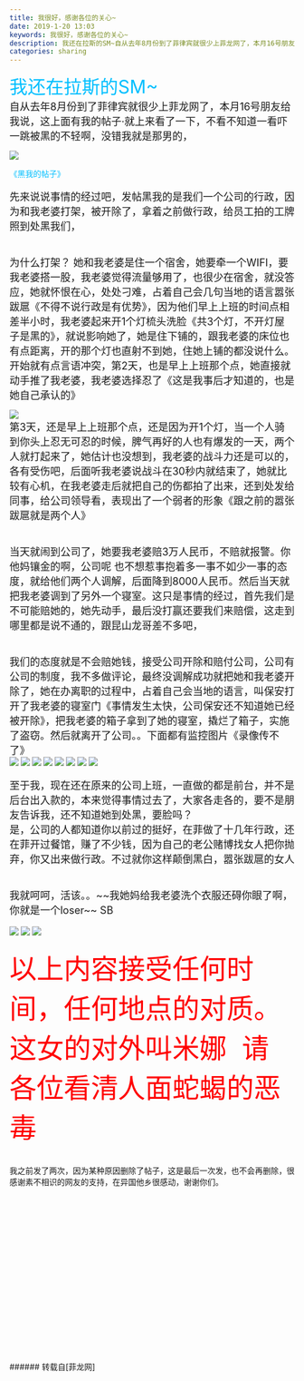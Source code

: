 ```yaml
---
title: 我很好，感谢各位的关心~
date: 2019-1-20 13:03
keywords: 我很好，感谢各位的关心~
description: 我还在拉斯的SM~自从去年8月份到了菲律宾就很少上菲龙网了，本月16号朋友给我说，这上面有我的帖子·就上来看了一下，不看不知道一看吓一跳被黑的不轻啊，没错我就是那男的，《黑我的帖子》先来说说事情的经过吧，发帖黑我的是我们一个公司的行政，因为和我老婆打架，被开除了，拿着之前做行政，给员工拍的工牌照到处黑我们，为什么打架？ 她和我老婆是住一个宿舍，她要牵一个WIFI，要我老婆搭一股，我老婆觉得流量够用了，也很少在宿舍，就没答应，她就怀恨在心，处处刁难，占着自己会几句当地的语言嚣张跋扈《不得不说行政是有优势》，因为他们早上上班的时间点相差半小时，我老婆起来开1个灯梳头洗脸《共3个灯，不开灯屋子是黑的》，就说影响她了，她是住下铺的，跟我老婆的床位也有点距离，开的那个灯也直射不到她，住她上铺的都没说什么。开始就有点言语冲突，第2天，也是早上上班那个点，她直接就动手推了我老婆，我老婆选择忍了《这是我事后才知道的，也是她自己承认的》第3天，还是早上上班那个点，还是因为开1个灯，当一个人骑到你头上忍无可忍的时候，脾气再好的人也有爆发的一天，两个人就打起来了，她估计也没想到，我老婆的战斗力还是可以的，各有受伤吧，后面听我老婆说战斗在30秒内就结束了，她就比较有心机，在我老婆走后就把自己的伤都拍了出来，还到处发给同事，给公司领导看，表现出了一个弱者的形象《跟之前的嚣张跋扈就是两个人》当天就闹到公司了，她要我老婆赔3万人民币，不赔就报警。你他妈镶金的啊，公司呢 也不想惹事抱着多一事不如少一事的态度，就给他们两个人调解，后面降到8000人民币。然后当天就把我老婆调到了另外一个寝室。这只是事情的经过，首先我们是不可能赔她的，她先动手，最后没打赢还要我们来赔偿，这走到哪里都是说不通的，跟昆山龙哥差不多吧，我们的态度就是不会赔她钱，接受公司开除和赔付公司，公司有公司的制度，我不多做评论，最终没调解成功就把她和我老婆开除了，她在办离职的过程中，占着自己会当地的语言，叫保安打开了我老婆的寝室门《事情发生太快，公司保安还不知道她已经被开除》，把我老婆的箱子拿到了她的寝室，撬烂了箱子，实施了盗窃。然后就离开了公司。。下面都有监控图片《录像传不了》至于我，现在还在原来的公司上班，一直做的都是前台，并不是后台出入款的，本来觉得事情过去了，大家各走各的，要不是朋友告诉我，还不知道她到处黑，要脸吗？是，公司的人都知道你以前过的挺好，在菲做了十几年行政，还在菲开过餐馆，赚了不少钱，因为自己的老公赌博找女人把你抛弃，你又出来做行政。不过就你这样颠倒黑白，嚣张跋扈的女人我就呵呵，活该。。~~我她妈给我老婆洗个衣服还碍你眼了啊，你就是一个loser~~ SB 以上内容接受任何时间，任何地点的对质。这女的对外叫米娜  请各位看清人面蛇蝎的恶毒我之前发了两次，因为某种原因删除了帖子，这是最后一次发，也不会再删除，很感谢素不相识的网友的支持，在异国他乡很感动，谢谢你们。
categories: sharing
---
```

<td class="t_f" id="postmessage_2747072">

<font size="6"><font color="#00bfff">我还在拉斯的SM~</font></font><br/>
<font size="4">自从去年8月份到了菲律宾就很少上菲龙网了，本月16号朋友给我说，这上面有我的帖子·就上来看了一下，不看不知道一看吓一跳被黑的不轻啊，没错我就是那男的，</font><br/>

<img aid="1062517" data-cf-modified-058dd1e131e1988d752f9810-="" file="data/attachment/forum/201901/20/092127jqi1tx6uixe6i8qq.png.thumb.jpg" id="aimg_1062517" inpost="1" onclick="" onmouseover="" src="http://www.flw.ph/data/attachment/forum/201901/20/092127jqi1tx6uixe6i8qq.png" style="cursor:pointer" zoomfile="data/attachment/forum/201901/20/092127jqi1tx6uixe6i8qq.png"/>


<font color="#00bfff">《黑我的帖子》</font><br/>
<br/>
<font size="4">先来说说事情的经过吧，发帖黑我的是我们一个公司的行政，因为和我老婆打架，被开除了，拿着之前做行政，给员工拍的工牌照到处黑我们，</font><br/>
<font size="4"><br/>
</font><br/>
<font size="4">为什么打架？ 她和我老婆是住一个宿舍，她要牵一个WIFI，要我老婆搭一股，我老婆觉得流量够用了，也很少在宿舍，就没答应，她就怀恨在心，处处刁难，占着自己会几句当地的语言嚣张跋扈《不得不说行政是有优势》，因为他们早上上班的时间点相差半小时，我老婆起来开1个灯梳头洗脸《共3个灯，不开灯屋子是黑的》，就说影响她了，她是住下铺的，跟我老婆的床位也有点距离，开的那个灯也直射不到她，住她上铺的都没说什么。开始就有点言语冲突，第2天，也是早上上班那个点，她直接就动手推了我老婆，我老婆选择忍了《这是我事后才知道的，也是她自己承认的》</font><br/>

<img aid="1062515" data-cf-modified-058dd1e131e1988d752f9810-="" file="data/attachment/forum/201901/20/092033lza4v9x2b98sfxab.png.thumb.jpg" id="aimg_1062515" inpost="1" onclick="" onmouseover="" src="http://www.flw.ph/data/attachment/forum/201901/20/092033lza4v9x2b98sfxab.png" style="cursor:pointer" zoomfile="data/attachment/forum/201901/20/092033lza4v9x2b98sfxab.png"/>


<br/>
<font size="4">第3天，还是早上上班那个点，还是因为开1个灯，当一个人骑到你头上忍无可忍的时候，脾气再好的人也有爆发的一天，两个人就打起来了，她估计也没想到，我老婆的战斗力还是可以的，各有受伤吧，后面听我老婆说战斗在30秒内就结束了，她就比较有心机，在我老婆走后就把自己的伤都拍了出来，还到处发给同事，给公司领导看，表现出了一个弱者的形象《跟之前的嚣张跋扈就是两个人》</font><br/>
<font size="4"><br/>
</font><br/>
<font size="4">当天就闹到公司了，她要我老婆赔3万人民币，不赔就报警。你他妈镶金的啊，公司呢 也不想惹事抱着多一事不如少一事的态度，就给他们两个人调解，后面降到8000人民币。然后当天就把我老婆调到了另外一个寝室。这只是事情的经过，首先我们是不可能赔她的，她先动手，最后没打赢还要我们来赔偿，这走到哪里都是说不通的，跟昆山龙哥差不多吧，</font><br/>
<font size="4"><br/>
</font><br/>
<font size="4">我们的态度就是不会赔她钱，接受公司开除和赔付公司，公司有公司的制度，我不多做评论，最终没调解成功就把她和我老婆开除了，她在办离职的过程中，占着自己会当地的语言，叫保安打开了我老婆的寝室门《事情发生太快，公司保安还不知道她已经被开除》，把我老婆的箱子拿到了她的寝室，撬烂了箱子，实施了盗窃。然后就离开了公司。。下面都有监控图片《录像传不了》</font><br/>

<img aid="1062496" data-cf-modified-058dd1e131e1988d752f9810-="" file="data/attachment/forum/201901/20/091626wqgkc3sqtwnahqt0.png.thumb.jpg" id="aimg_1062496" inpost="1" onclick="" onmouseover="" src="http://www.flw.ph/data/attachment/forum/201901/20/091626wqgkc3sqtwnahqt0.png" style="cursor:pointer" zoomfile="data/attachment/forum/201901/20/091626wqgkc3sqtwnahqt0.png"/>



<img aid="1062497" data-cf-modified-058dd1e131e1988d752f9810-="" file="data/attachment/forum/201901/20/091658egyiq57vk07isyg7.png.thumb.jpg" id="aimg_1062497" inpost="1" onclick="" onmouseover="" src="http://www.flw.ph/data/attachment/forum/201901/20/091658egyiq57vk07isyg7.png" style="cursor:pointer" zoomfile="data/attachment/forum/201901/20/091658egyiq57vk07isyg7.png"/>



<img aid="1062498" data-cf-modified-058dd1e131e1988d752f9810-="" file="data/attachment/forum/201901/20/091700f57mb7v7vffk91n7.png.thumb.jpg" id="aimg_1062498" inpost="1" onclick="" onmouseover="" src="http://www.flw.ph/data/attachment/forum/201901/20/091700f57mb7v7vffk91n7.png" style="cursor:pointer" zoomfile="data/attachment/forum/201901/20/091700f57mb7v7vffk91n7.png"/>



<img aid="1062499" data-cf-modified-058dd1e131e1988d752f9810-="" file="data/attachment/forum/201901/20/091701h4ymoern2ep2moe2.png.thumb.jpg" id="aimg_1062499" inpost="1" onclick="" onmouseover="" src="http://www.flw.ph/data/attachment/forum/201901/20/091701h4ymoern2ep2moe2.png" style="cursor:pointer" zoomfile="data/attachment/forum/201901/20/091701h4ymoern2ep2moe2.png"/>



<img aid="1062507" data-cf-modified-058dd1e131e1988d752f9810-="" file="data/attachment/forum/201901/20/091845nmchgsc5h7m5mc7i.png.thumb.jpg" id="aimg_1062507" inpost="1" onclick="" onmouseover="" src="http://www.flw.ph/data/attachment/forum/201901/20/091845nmchgsc5h7m5mc7i.png" style="cursor:pointer" zoomfile="data/attachment/forum/201901/20/091845nmchgsc5h7m5mc7i.png"/>



<img aid="1062508" data-cf-modified-058dd1e131e1988d752f9810-="" file="data/attachment/forum/201901/20/091848vepsz20vvo2ziqj1.png.thumb.jpg" id="aimg_1062508" inpost="1" onclick="" onmouseover="" src="http://www.flw.ph/data/attachment/forum/201901/20/091848vepsz20vvo2ziqj1.png" style="cursor:pointer" zoomfile="data/attachment/forum/201901/20/091848vepsz20vvo2ziqj1.png"/>



<img aid="1062510" data-cf-modified-058dd1e131e1988d752f9810-="" file="data/attachment/forum/201901/20/091850v868hl8g6xvvznxg.png.thumb.jpg" id="aimg_1062510" inpost="1" onclick="" onmouseover="" src="http://www.flw.ph/data/attachment/forum/201901/20/091850v868hl8g6xvvznxg.png" style="cursor:pointer" zoomfile="data/attachment/forum/201901/20/091850v868hl8g6xvvznxg.png"/>



<img aid="1062511" data-cf-modified-058dd1e131e1988d752f9810-="" file="data/attachment/forum/201901/20/091900o9xm0u0yg8h92rg2.png.thumb.jpg" id="aimg_1062511" inpost="1" onclick="" onmouseover="" src="http://www.flw.ph/data/attachment/forum/201901/20/091900o9xm0u0yg8h92rg2.png" style="cursor:pointer" zoomfile="data/attachment/forum/201901/20/091900o9xm0u0yg8h92rg2.png"/>


<br/>
<br/>
<font size="4">至于我，现在还在原来的公司上班，一直做的都是前台，并不是后台出入款的，本来觉得事情过去了，大家各走各的，要不是朋友告诉我，还不知道她到处黑，要脸吗？</font><br/>
<font size="4">是，公司的人都知道你以前过的挺好，在菲做了十几年行政，还在菲开过餐馆，赚了不少钱，因为自己的老公赌博找女人把你抛弃，你又出来做行政。不过就你这样颠倒黑白，嚣张跋扈的女人</font><br/>
<font size="4"><br/>
</font><br/>
<font size="4">我就呵呵，活该。。~~我她妈给我老婆洗个衣服还碍你眼了啊，你就是一个loser~~ SB</font><br/>
<br/>

<img aid="1062513" data-cf-modified-058dd1e131e1988d752f9810-="" file="data/attachment/forum/201901/20/091954mffu7qoukj7l8qrz.png.thumb.jpg" id="aimg_1062513" inpost="1" onclick="" onmouseover="" src="http://www.flw.ph/data/attachment/forum/201901/20/091954mffu7qoukj7l8qrz.png" style="cursor:pointer" zoomfile="data/attachment/forum/201901/20/091954mffu7qoukj7l8qrz.png"/>



<img aid="1062514" data-cf-modified-058dd1e131e1988d752f9810-="" file="data/attachment/forum/201901/20/092012snepn7f7ep47j1j2.png.thumb.jpg" id="aimg_1062514" inpost="1" onclick="" onmouseover="" src="http://www.flw.ph/data/attachment/forum/201901/20/092012snepn7f7ep47j1j2.png" style="cursor:pointer" zoomfile="data/attachment/forum/201901/20/092012snepn7f7ep47j1j2.png"/>



<img aid="1062516" data-cf-modified-058dd1e131e1988d752f9810-="" file="data/attachment/forum/201901/20/092042qsczhr02uc2kc00l.png.thumb.jpg" id="aimg_1062516" inpost="1" onclick="" onmouseover="" src="http://www.flw.ph/data/attachment/forum/201901/20/092042qsczhr02uc2kc00l.png" style="cursor:pointer" zoomfile="data/attachment/forum/201901/20/092042qsczhr02uc2kc00l.png"/>


<br/>
<br/>
<font size="7"><font color="#ff0000"> 以上内容接受任何时间，任何地点的对质。这女的对外叫米娜  请各位看清人面蛇蝎的恶毒</font></font><br/>
<br/>
<br/>
我之前发了两次，因为某种原因删除了帖子，这是最后一次发，也不会再删除，很感谢素不相识的网友的支持，在异国他乡很感动，谢谢你们。<br/>
<br/>
<br/>
<br/>
<br/>
<br/>
<br/>
<br/>
<br/>
<br/>
<br/>
<br/>
<br/>
<br/>
<br/>
<br/>
<br/>
<br/>
<br/>
</td>
###### 转载自[菲龙网]